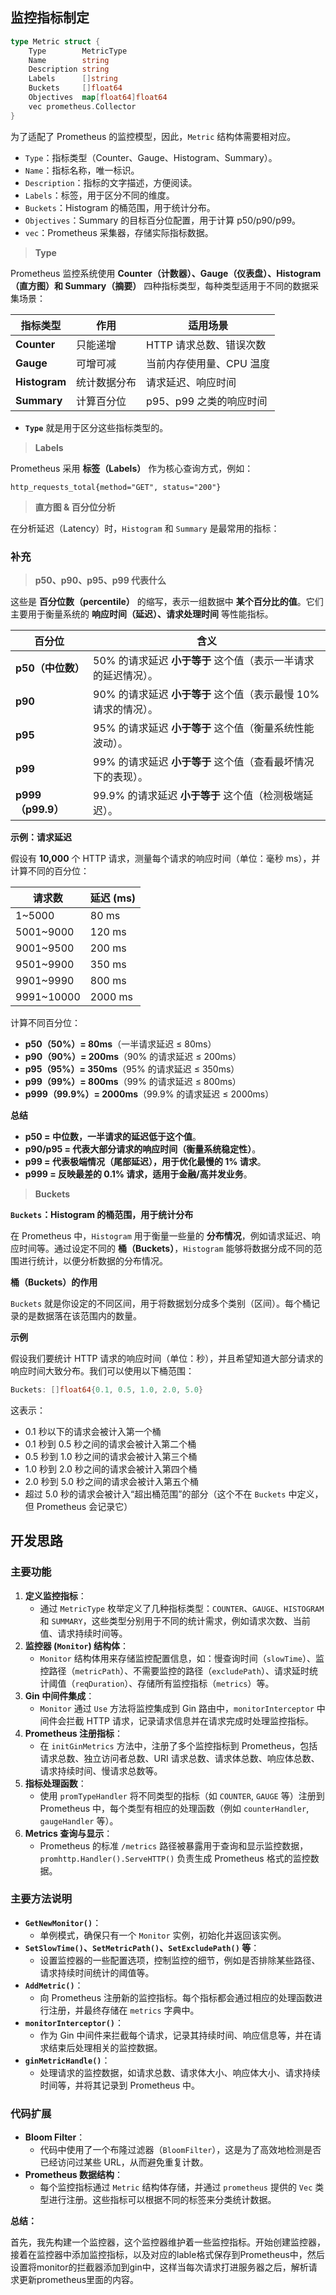 ## 监控指标制定

```go
type Metric struct {
	Type        MetricType
	Name        string
	Description string
	Labels      []string
	Buckets     []float64
	Objectives  map[float64]float64
	vec prometheus.Collector
}
```

为了适配了 Prometheus 的监控模型，因此，`Metric` 结构体需要相对应。

- `Type`：指标类型（Counter、Gauge、Histogram、Summary）。
- `Name`：指标名称，唯一标识。
- `Description`：指标的文字描述，方便阅读。
- `Labels`：标签，用于区分不同的维度。
- `Buckets`：Histogram 的桶范围，用于统计分布。
- `Objectives`：Summary 的目标百分位配置，用于计算 p50/p90/p99。
- `vec`：Prometheus 采集器，存储实际指标数据。

> **Type**

Prometheus 监控系统使用 **Counter（计数器）、Gauge（仪表盘）、Histogram（直方图）和 Summary（摘要）** 四种指标类型，每种类型适用于不同的数据采集场景：

| 指标类型      | 作用         | 适用场景                 |
| ------------- | ------------ | ------------------------ |
| **Counter**   | 只能递增     | HTTP 请求总数、错误次数  |
| **Gauge**     | 可增可减     | 当前内存使用量、CPU 温度 |
| **Histogram** | 统计数据分布 | 请求延迟、响应时间       |
| **Summary**   | 计算百分位   | p95、p99 之类的响应时间  |

- **`Type`** 就是用于区分这些指标类型的。

> **Labels**

Prometheus 采用 **标签（Labels）** 作为核心查询方式，例如：

```promql
http_requests_total{method="GET", status="200"}
```

> **直方图 & 百分位分析**

在分析延迟（Latency）时，`Histogram` 和 `Summary` 是最常用的指标：

### 补充

>  **p50、p90、p95、p99 代表什么**

这些是 **百分位数（percentile）** 的缩写，表示一组数据中 **某个百分比的值**。它们主要用于衡量系统的 **响应时间（延迟）、请求处理时间** 等性能指标。

| 百分位            | 含义                                                         |
| ----------------- | ------------------------------------------------------------ |
| **p50（中位数）** | 50% 的请求延迟 **小于等于** 这个值（表示一半请求的延迟情况）。 |
| **p90**           | 90% 的请求延迟 **小于等于** 这个值（表示最慢 10% 请求的情况）。 |
| **p95**           | 95% 的请求延迟 **小于等于** 这个值（衡量系统性能波动）。     |
| **p99**           | 99% 的请求延迟 **小于等于** 这个值（查看最坏情况下的表现）。 |
| **p999（p99.9）** | 99.9% 的请求延迟 **小于等于** 这个值（检测极端延迟）。       |

**示例：请求延迟**

假设有 **10,000** 个 HTTP 请求，测量每个请求的响应时间（单位：毫秒 ms），并计算不同的百分位：

| 请求数     | 延迟 (ms) |
| ---------- | --------- |
| 1~5000     | 80 ms     |
| 5001~9000  | 120 ms    |
| 9001~9500  | 200 ms    |
| 9501~9900  | 350 ms    |
| 9901~9990  | 800 ms    |
| 9991~10000 | 2000 ms   |

计算不同百分位：

- **p50（50%）= 80ms**（一半请求延迟 ≤ 80ms）
- **p90（90%）= 200ms**（90% 的请求延迟 ≤ 200ms）
- **p95（95%）= 350ms**（95% 的请求延迟 ≤ 350ms）
- **p99（99%）= 800ms**（99% 的请求延迟 ≤ 800ms）
- **p999（99.9%）= 2000ms**（99.9% 的请求延迟 ≤ 2000ms）

**总结**

- **p50 = 中位数，一半请求的延迟低于这个值**。
- **p90/p95 = 代表大部分请求的响应时间（衡量系统稳定性）**。
- **p99 = 代表极端情况（尾部延迟），用于优化最慢的 1% 请求**。
- **p999 = 反映最差的 0.1% 请求，适用于金融/高并发业务**。

> **Buckets**

**`Buckets`：Histogram 的桶范围，用于统计分布**

在 Prometheus 中，`Histogram` 用于衡量一些量的 **分布情况**，例如请求延迟、响应时间等。通过设定不同的 **桶（Buckets）**，`Histogram` 能够将数据分成不同的范围进行统计，以便分析数据的分布情况。

**桶（Buckets）的作用**

`Buckets` 就是你设定的不同区间，用于将数据划分成多个类别（区间）。每个桶记录的是数据落在该范围内的数量。

**示例**

假设我们要统计 HTTP 请求的响应时间（单位：秒），并且希望知道大部分请求的响应时间大致分布。我们可以使用以下桶范围：

```go
Buckets: []float64{0.1, 0.5, 1.0, 2.0, 5.0}
```

这表示：

- 0.1 秒以下的请求会被计入第一个桶
- 0.1 秒到 0.5 秒之间的请求会被计入第二个桶
- 0.5 秒到 1.0 秒之间的请求会被计入第三个桶
- 1.0 秒到 2.0 秒之间的请求会被计入第四个桶
- 2.0 秒到 5.0 秒之间的请求会被计入第五个桶
- 超过 5.0 秒的请求会被计入“超出桶范围”的部分（这个不在 `Buckets` 中定义，但 Prometheus 会记录它）

## 开发思路

### 主要功能

1. **定义监控指标**：
   - 通过 `MetricType` 枚举定义了几种指标类型：`COUNTER`、`GAUGE`、`HISTOGRAM` 和 `SUMMARY`，这些类型分别用于不同的统计需求，例如请求次数、当前值、请求持续时间等。
2. **监控器 (`Monitor`) 结构体**：
   - `Monitor` 结构体用来存储监控配置信息，如：慢查询时间（`slowTime`）、监控路径（`metricPath`）、不需要监控的路径（`excludePath`）、请求延时统计阈值（`reqDuration`）、存储所有监控指标（`metrics`）等。
3. **Gin 中间件集成**：
   - `Monitor` 通过 `Use` 方法将监控集成到 Gin 路由中，`monitorInterceptor` 中间件会拦截 HTTP 请求，记录请求信息并在请求完成时处理监控指标。
4. **Prometheus 注册指标**：
   - 在 `initGinMetrics` 方法中，注册了多个监控指标到 Prometheus，包括请求总数、独立访问者总数、URI 请求总数、请求体总数、响应体总数、请求持续时间、慢请求总数等。
5. **指标处理函数**：
   - 使用 `promTypeHandler` 将不同类型的指标（如 `COUNTER`, `GAUGE` 等）注册到 Prometheus 中，每个类型有相应的处理函数（例如 `counterHandler`, `gaugeHandler` 等）。
6. **Metrics 查询与显示**：
   - Prometheus 的标准 `/metrics` 路径被暴露用于查询和显示监控数据，`promhttp.Handler().ServeHTTP()` 负责生成 Prometheus 格式的监控数据。

### 主要方法说明

- **`GetNewMonitor()`**：
  - 单例模式，确保只有一个 `Monitor` 实例，初始化并返回该实例。
- **`SetSlowTime()`、`SetMetricPath()`、`SetExcludePath()` 等**：
  - 设置监控器的一些配置选项，控制监控的细节，例如是否排除某些路径、请求持续时间统计的阈值等。
- **`AddMetric()`**：
  - 向 Prometheus 注册新的监控指标。每个指标都会通过相应的处理函数进行注册，并最终存储在 `metrics` 字典中。
- **`monitorInterceptor()`**：
  - 作为 Gin 中间件来拦截每个请求，记录其持续时间、响应信息等，并在请求结束后处理相关的监控数据。
- **`ginMetricHandle()`**：
  - 处理请求的监控数据，如请求总数、请求体大小、响应体大小、请求持续时间等，并将其记录到 Prometheus 中。

### 代码扩展

- **Bloom Filter**：
  - 代码中使用了一个布隆过滤器（`BloomFilter`），这是为了高效地检测是否已经访问过某些 URL，从而避免重复计数。
- **Prometheus 数据结构**：
  - 每个监控指标通过 `Metric` 结构体存储，并通过 `prometheus` 提供的 `Vec` 类型进行注册。这些指标可以根据不同的标签来分类统计数据。

**总结：**

首先，我先构建一个监控器，这个监控器维护着一些监控指标。开始创建监控器，接着在监控器中添加监控指标，以及对应的lable格式保存到Prometheus中，然后设置将monitor的拦截器添加到gin中，这样当每次请求打进服务器之后，解析请求更新prometheus里面的内容。